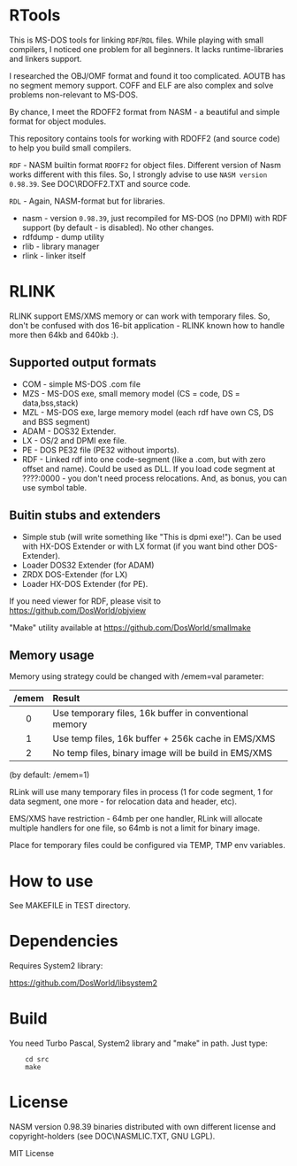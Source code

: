 # RTools

This is MS-DOS tools for linking `RDF`/`RDL` files.
While playing with small compilers, I noticed one problem for all beginners.
It lacks runtime-libraries and linkers support.

I researched the OBJ/OMF format and found it too complicated.
AOUTB has no segment memory support. COFF and ELF are also complex
and solve problems non-relevant to MS-DOS.

By chance, I meet the RDOFF2 format from NASM - a beautiful and simple
format for object modules.

This repository contains tools for working with RDOFF2 (and source code)
to help you build small compilers.

`RDF` - NASM builtin format `RDOFF2` for object files. Different version of
Nasm works different with this files. So, I strongly advise to use
`NASM version 0.98.39`. See DOC\RDOFF2.TXT and source code.

`RDL` - Again, NASM-format but for libraries.

* nasm - version `0.98.39`, just recompiled for MS-DOS (no DPMI) with RDF support
(by default - is disabled). No other changes.
* rdfdump - dump utility
* rlib - library manager
* rlink - linker itself

# RLINK

RLINK support EMS/XMS memory or can work with temporary files.
So, don't be confused with dos 16-bit application - RLINK known how to handle more then 64kb and 640kb :).

## Supported output formats

* COM - simple MS-DOS .com file
* MZS - MS-DOS exe, small memory model (CS = code, DS = data,bss,stack)
* MZL - MS-DOS exe, large memory model (each rdf have own CS, DS and BSS segment)
* ADAM - DOS32 Extender.
* LX - OS/2 and DPMI exe file.
* PE - DOS PE32 file (PE32 without imports).
* RDF - Linked rdf into one code-segment (like a .com, but with zero offset and name). Could be used as DLL.
If you load code segment at ????:0000 - you don't need process relocations. And, as bonus, you can use symbol table.

## Buitin stubs and extenders

* Simple stub (will write something like "This is dpmi exe!"). Can be used with HX-DOS Extender or with LX format
 (if you want bind other DOS-Extender).
* Loader DOS32 Extender (for ADAM)
* ZRDX DOS-Extender (for LX)
* Loader HX-DOS Extender (for PE).

If you need viewer for RDF, please visit to https://github.com/DosWorld/objview

"Make" utility available at https://github.com/DosWorld/smallmake

## Memory usage

Memory using strategy could be changed with /emem=val parameter:

 | /emem | Result                                                 |
 |:-----:|:-------------------------------------------------------|
 |   0   | Use temporary files, 16k buffer in conventional memory |
 |   1   | Use temp files, 16k buffer + 256k cache in EMS/XMS     |
 |   2   | No temp files, binary image will be build in EMS/XMS   |

(by default: /emem=1)

RLink will use many temporary files in process (1 for code segment, 1 for
data segment, one more - for relocation data and header, etc).

EMS/XMS have restriction - 64mb per one handler, RLink will allocate
multiple handlers for one file, so 64mb is not a limit for binary image.

Place for temporary files could be configured via TEMP, TMP env variables.

# How to use

See MAKEFILE in TEST directory.

# Dependencies

Requires System2 library:

https://github.com/DosWorld/libsystem2

# Build

You need Turbo Pascal, System2 library and "make" in path.
Just type:

        cd src
        make

# License

NASM version 0.98.39 binaries distributed with own different license
and copyright-holders (see DOC\NASMLIC.TXT, GNU LGPL).

MIT License